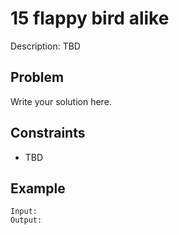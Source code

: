 # 15 flappy bird alike

Description: TBD

## Problem

Write your solution here.

## Constraints

- TBD

## Example

```
Input:
Output:
```
